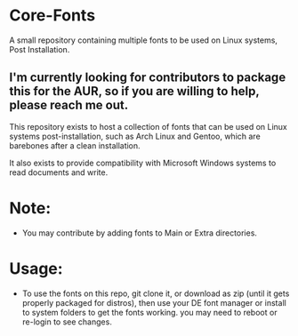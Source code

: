 # Core-Fonts
A small repository containing multiple fonts to be used on Linux systems, Post Installation.

## I'm currently looking for contributors to package this for the AUR, so if you are willing to help, please reach me out.


This repository exists to host a collection of fonts that can be used on Linux systems post-installation, such as Arch Linux and Gentoo, which are barebones after a clean installation.



It also exists to provide compatibility with Microsoft Windows systems to read documents and write.

# Note:
* You may contribute by adding fonts to Main or Extra directories.



# Usage:
* To use the fonts on this repo, git clone it, or download as zip (until it gets properly packaged for distros), then use your DE font manager or install to system folders to get the fonts working. you may need to reboot or re-login to see changes.

